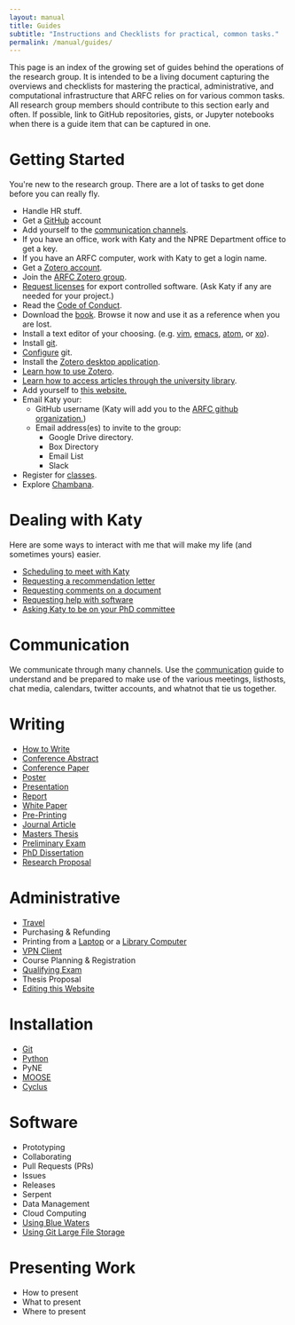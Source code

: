 ```yaml
---
layout: manual
title: Guides
subtitle: "Instructions and Checklists for practical, common tasks."
permalink: /manual/guides/
---
```


This page is an index of the growing set of guides behind the operations of the
research group. It is intended to be a living document capturing the overviews
and checklists for mastering the practical, administrative, and computational
infrastructure that ARFC relies on for various common tasks. All research group
members should contribute to this section early and often. If possible, link to
GitHub repositories, gists, or Jupyter notebooks when there is a guide item
that can be captured in one.

# <a name="gettingstarted"></a>Getting Started

You're new to the research group. There are a lot of tasks to get done before
you can really fly.

- Handle HR stuff.
- Get a [GitHub](https://git-scm.com/book/en/v2/GitHub-Account-Setup-and-Configuration) account
- Add yourself to the [communication channels](/manual/guides/communication).
- If you have an office, work with Katy and the NPRE Department office to get a key.
- If you have an ARFC computer, work with Katy to get a login name.
- Get a [Zotero account](https://www.zotero.org/user/register/).
- Join the [ARFC Zotero group](https://www.zotero.org/groups/498713/arfc).
- [Request licenses](https://rsicc.ornl.gov) for export controlled software. (Ask Katy if any are needed for your project.)
- Read the [Code of Conduct](/manual/coc).
- Download the [book](http://proquest.safaribooksonline.com/9781491901564). Browse it now and use it as a reference when you are lost.
- Install a text editor of your choosing. (e.g. [vim](http://www.vim.org/), [emacs](https://www.gnu.org/software/emacs/), [atom](https://atom.io/), or [xo](https://github.com/scopatz/xo)).
- Install [git](https://git-scm.com/book/en/v2/Getting-Started-Installing-Git).
- [Configure](http://swcarpentry.github.io/git-novice/02-setup/) git.
- Install the [Zotero desktop application](https://www.zotero.org/download/).
- [Learn how to use Zotero](/manual/guides/zotero).
- [Learn how to access articles through the university library](http://www.library.illinois.edu/library-technology/proxy-bookmarklet/).
- Add yourself to [this website.](/manual/guides/website)
- Email Katy your:
  - GitHub username (Katy will add you to the [ARFC github organization.](https://github.com/arfc))
  - Email address(es) to invite to the group:
    - Google Drive directory.
    - Box Directory
    - Email List
    - Slack
- Register for [classes](/manual/guides/classes).
- Explore [Chambana](https://localwiki.org/cu/).

# Dealing with Katy

Here are some ways to interact with me that will make my life (and sometimes
yours) easier.

- [Scheduling to meet with Katy](/manual/guides/katy/meeting)
- [Requesting a recommendation letter](/manual/guides/katy/recreq)
- [Requesting comments on a document](/manual/guides/katy/revreq)
- [Requesting help with software](/manual/guides/katy/codereq)
- [Asking Katy to be on your PhD committee](/manual/guides/katy/commreq)

# Communication

We communicate through many channels. Use the
[communication](/manual/guides/communication) guide to understand and be
prepared to make use of the various meetings, listhosts, chat media, calendars,
twitter accounts, and whatnot that tie us together.

# Writing

- [How to Write](/manual/guides/writing/)
- [Conference Abstract](http://arfc.github.io/manual/guides/writing/conf-abs/)
- [Conference Paper](http://arfc.github.io/manual/guides/writing/conf-paper/)
- [Poster](http://arfc.github.io/manual/guides/writing/poster/)
- [Presentation](http://arfc.github.io/manual/guides/writing/presentation)
- [Report](http://arfc.github.io/manual/guides/writing/report)
- [White Paper](http://arfc.github.io/manual/guides/writing/white-paper)
- [Pre-Printing](http://arfc.github.io/manual/guides/writing/pre-print)
- [Journal Article](http://arfc.github.io/manual/guides/writing/journal-article)
- [Masters Thesis](http://arfc.github.io/manual/guides/writing/ms-thesis)
- [Preliminary Exam](http://arfc.github.io/manual/guides/writing/prelim)
- [PhD Dissertation](http://arfc.github.io/manual/guides/writing/dissertation)
- [Research Proposal](http://arfc.github.io/manual/guides/writing/proposal)

# Administrative

- [Travel](/manual/guides/travel)
- Purchasing & Refunding
- Printing from a [Laptop](https://www.library.illinois.edu/library-technology/print-from-a-laptop/) or a [Library Computer](https://www.library.illinois.edu/library-technology/print-from-a-library-computer/)
- [VPN Client](https://techservices.illinois.edu/services/virtual-private-networking-vpn/download-and-set-up-the-vpn-client)
- Course Planning & Registration
- [Qualifying Exam](https://npre.illinois.edu/academics/graduate/qualifying-examination)
- Thesis Proposal
- [Editing this Website](/manual/guides/website)

# Installation

- [Git](https://git-scm.com/book/en/v2/Getting-Started-Installing-Git)
- [Python](https://realpython.com/installing-python/)
- PyNE
- [MOOSE](https://moose.inl.gov/SitePages/Home.aspx)
- [Cyclus](/manual/guides/cyclus)

# Software

- Prototyping
- Collaborating
- Pull Requests (PRs)
- Issues
- Releases
- Serpent
- Data Management
- Cloud Computing
- [Using Blue Waters](/manual/guides/bluewaters)
- [Using Git Large File Storage](/manual/guides/git-lfs)


# Presenting Work

- How to present
- What to present
- Where to present
